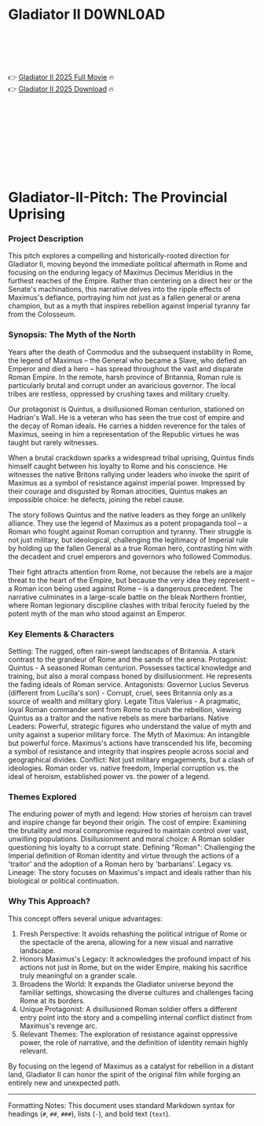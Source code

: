 # Gladiator II D0WNL0AD

<br><br><br><br>


👉 <a href="https://Andrew-backbarlago1984.github.io/thoxazhqpq/">Gladiator II 2025 Full Movie</a> 🔥
<br>
👉 <a href="https://Andrew-backbarlago1984.github.io/thoxazhqpq/">Gladiator II 2025 Download</a> 🔥


<br><br><br><br><br><br><br><br>



# Gladiator-II-Pitch: The Provincial Uprising

### Project Description

This pitch explores a compelling and historically-rooted direction for Gladiator II, moving beyond the immediate political aftermath in Rome and focusing on the enduring legacy of Maximus Decimus Meridius in the furthest reaches of the Empire. Rather than centering on a direct heir or the Senate's machinations, this narrative delves into the ripple effects of Maximus's defiance, portraying him not just as a fallen general or arena champion, but as a myth that inspires rebellion against Imperial tyranny far from the Colosseum.

### Synopsis: The Myth of the North

Years after the death of Commodus and the subsequent instability in Rome, the legend of Maximus – the General who became a Slave, who defied an Emperor and died a hero – has spread throughout the vast and disparate Roman Empire. In the remote, harsh province of Britannia, Roman rule is particularly brutal and corrupt under an avaricious governor. The local tribes are restless, oppressed by crushing taxes and military cruelty.

Our protagonist is Quintus, a disillusioned Roman centurion, stationed on Hadrian's Wall. He is a veteran who has seen the true cost of empire and the decay of Roman ideals. He carries a hidden reverence for the tales of Maximus, seeing in him a representation of the Republic virtues he was taught but rarely witnesses.

When a brutal crackdown sparks a widespread tribal uprising, Quintus finds himself caught between his loyalty to Rome and his conscience. He witnesses the native Britons rallying under leaders who invoke the spirit of Maximus as a symbol of resistance against imperial power. Impressed by their courage and disgusted by Roman atrocities, Quintus makes an impossible choice: he defects, joining the rebel cause.

The story follows Quintus and the native leaders as they forge an unlikely alliance. They use the legend of Maximus as a potent propaganda tool – a Roman who fought against Roman corruption and tyranny. Their struggle is not just military, but ideological, challenging the legitimacy of Imperial rule by holding up the fallen General as a true Roman hero, contrasting him with the decadent and cruel emperors and governors who followed Commodus.

Their fight attracts attention from Rome, not because the rebels are a major threat to the heart of the Empire, but because the very idea they represent – a Roman icon being used against Rome – is a dangerous precedent. The narrative culminates in a large-scale battle on the bleak Northern frontier, where Roman legionary discipline clashes with tribal ferocity fueled by the potent myth of the man who stood against an Emperor.

### Key Elements & Characters

   Setting: The rugged, often rain-swept landscapes of Britannia. A stark contrast to the grandeur of Rome and the sands of the arena.
   Protagonist: Quintus - A seasoned Roman centurion. Possesses tactical knowledge and training, but also a moral compass honed by disillusionment. He represents the fading ideals of Roman service.
   Antagonists:
       Governor Lucius Severus (different from Lucilla's son) - Corrupt, cruel, sees Britannia only as a source of wealth and military glory.
       Legate Titus Valerius - A pragmatic, loyal Roman commander sent from Rome to crush the rebellion, viewing Quintus as a traitor and the native rebels as mere barbarians.
   Native Leaders: Powerful, strategic figures who understand the value of myth and unity against a superior military force.
   The Myth of Maximus: An intangible but powerful force. Maximus's actions have transcended his life, becoming a symbol of resistance and integrity that inspires people across social and geographical divides.
   Conflict: Not just military engagements, but a clash of ideologies. Roman order vs. native freedom, Imperial corruption vs. the ideal of heroism, established power vs. the power of a legend.

### Themes Explored

   The enduring power of myth and legend: How stories of heroism can travel and inspire change far beyond their origin.
   The cost of empire: Examining the brutality and moral compromise required to maintain control over vast, unwilling populations.
   Disillusionment and moral choice: A Roman soldier questioning his loyalty to a corrupt state.
   Defining "Roman": Challenging the Imperial definition of Roman identity and virtue through the actions of a 'traitor' and the adoption of a Roman hero by 'barbarians'.
   Legacy vs. Lineage: The story focuses on Maximus's impact and ideals rather than his biological or political continuation.

### Why This Approach?

This concept offers several unique advantages:

1.  Fresh Perspective: It avoids rehashing the political intrigue of Rome or the spectacle of the arena, allowing for a new visual and narrative landscape.
2.  Honors Maximus's Legacy: It acknowledges the profound impact of his actions not just in Rome, but on the wider Empire, making his sacrifice truly meaningful on a grander scale.
3.  Broadens the World: It expands the Gladiator universe beyond the familiar settings, showcasing the diverse cultures and challenges facing Rome at its borders.
4.  Unique Protagonist: A disillusioned Roman soldier offers a different entry point into the story and a compelling internal conflict distinct from Maximus's revenge arc.
5.  Relevant Themes: The exploration of resistance against oppressive power, the role of narrative, and the definition of identity remain highly relevant.

By focusing on the legend of Maximus as a catalyst for rebellion in a distant land, Gladiator II can honor the spirit of the original film while forging an entirely new and unexpected path.

---

Formatting Notes: This document uses standard Markdown syntax for headings (`#`, `##`, `###`), lists (`-`), and bold text (`text`).


